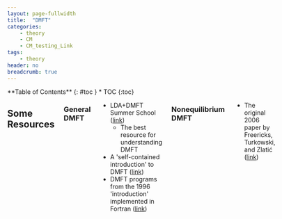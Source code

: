 ```yaml
---
layout: page-fullwidth
title:  "DMFT"
categories:
    - theory
    - CM
    - CM_testing_Link
tags:
    - theory
header: no
breadcrumb: true
---
```

<div class="row">
<div class="medium-4 medium-push-8 columns" markdown="1">
<div class="panel radius" markdown="1">
**Table of Contents**
{: #toc }
*  TOC
{:toc}
</div>
</div><!-- /.medium-4.columns -->

<div class="medium-8 medium-pull-4 columns" markdown="1">

## Some Resources

### General DMFT

- LDA+DMFT Summer School ([link](https://doi.org/10.48550/arXiv.cond-mat/0112079))
    - The best resource for understanding DMFT
- A 'self-contained introduction' to DMFT ([link](https://doi.org/10.1103/RevModPhys.68.13))
- DMFT programs from the 1996 'introduction' implemented in Fortran ([link](http://www.lps.ens.fr/~krauth/index.php/Programs_DMFT))

### Nonequilibrium DMFT

- The original 2006 paper by Freericks, Turkowski, and Zlati&cacute; ([link](https://doi.org/10.1103/PhysRevLett.97.266408))